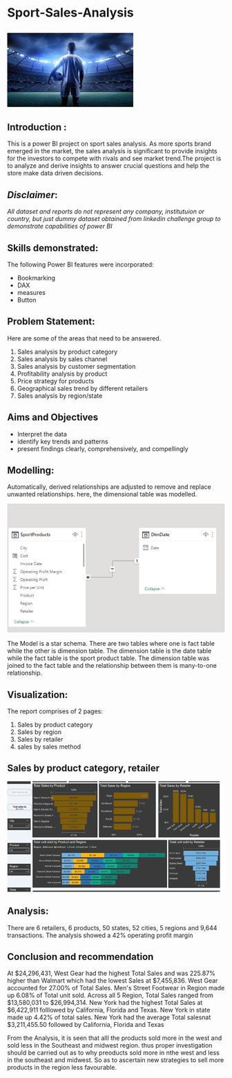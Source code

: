 # Sport-Sales-Analysis

![](sport_intro.jpg)
---

## Introduction :

This is a power BI project on sport sales analysis. As more sports brand emerged in the
market, the sales analysis is significant to provide insights for the investors to
compete with rivals and see market trend.The project is to analyze and derive insights to answer crucial questions and help the store make data driven decisions.

## **_Disclaimer_**: 
_All dataset and reports do not represent any company, institutuion or country, but just dummy dataset obtained from linkedin challenge group to demonstrate capabilities of power BI_

## Skills demonstrated:
The following Power BI features were incorporated:
- Bookmarking
- DAX
- measures
- Button

## Problem Statement:
Here are some of the areas that need to be answered.
1. Sales analysis by product category
2. Sales analysis by sales channel
3. Sales analysis by customer segmentation
4. Profitability analysis by product
5. Price strategy for products
6. Geographical sales trend by different retailers
7. Sales analysis by region/state

## Aims and Objectives
- Interpret the data 
- identify key trends and patterns
- present findings clearly, comprehensively, and compellingly
 

## Modelling:
Automatically, derived relationships are adjusted to remove and replace unwanted relationships. here, the dimensional table was modelled.

![](Modelled_Table.PNG)

The Model is a star schema. There are two tables where one is fact table while the other is dimension table. The dimension table is the date table while the fact table is the sport product table. The dimension table was joined to the fact table and the relationship between them is many-to-one relationship.

## Visualization:

The report comprises of 2 pages:
1. Sales by product category
2. Sales by region
3. Sales by retailer
4. sales by sales method


## Sales by product category, retailer
![](product_sales_and_total_unit_sold.PNG)

## Analysis:
There are 6 retailers, 6 products, 50 states, 52 cities, 5 regions and 9,644 transactions. The analysis showed a 42% operating profit margin

## Conclusion and recommendation
At $24,296,431, West Gear had the highest Total Sales and was 225.87% higher than Walmart which had the lowest Sales at $7,455,836. West Gear accounted for 27.00% of Total Sales. Men's Street Footwear in Region made up 6.08% of Total unit sold. Across all 5 Region, Total Sales ranged from $13,580,031 to $26,994,314. New York had the highest Total Sales at $6,422,911 folllowed by California, Florida and Texas. New York in state made up 4.42% of total sales. New York had the average Total salesnat $3,211,455.50 followed by California, Florida and Texas

From the Analysis, it is seen that alll the products sold more in the west and sold less in the Southeast and midwest region. thus proper investigation should be carried out as to why preoducts sold more in nthe west and less in the southeast  and midwest. So as to ascertain new strategies to sell more products in the region less favourable.

